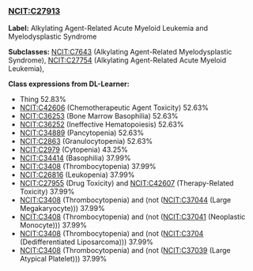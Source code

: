 
### [NCIT:C27913](http://purl.obolibrary.org/obo/NCIT_C27913)
**Label:** Alkylating Agent-Related Acute Myeloid Leukemia and Myelodysplastic Syndrome

**Subclasses:** [NCIT:C7643](http://purl.obolibrary.org/obo/NCIT_C7643) (Alkylating Agent-Related Myelodysplastic Syndrome), [NCIT:C27754](http://purl.obolibrary.org/obo/NCIT_C27754) (Alkylating Agent-Related Acute Myeloid Leukemia), 

**Class expressions from DL-Learner:**

- Thing 52.83%
- [NCIT:C42606](http://purl.obolibrary.org/obo/NCIT_C42606) (Chemotherapeutic Agent Toxicity) 52.63%
- [NCIT:C36253](http://purl.obolibrary.org/obo/NCIT_C36253) (Bone Marrow Basophilia) 52.63%
- [NCIT:C36252](http://purl.obolibrary.org/obo/NCIT_C36252) (Ineffective Hematopoiesis) 52.63%
- [NCIT:C34889](http://purl.obolibrary.org/obo/NCIT_C34889) (Pancytopenia) 52.63%
- [NCIT:C2863](http://purl.obolibrary.org/obo/NCIT_C2863) (Granulocytopenia) 52.63%
- [NCIT:C2979](http://purl.obolibrary.org/obo/NCIT_C2979) (Cytopenia) 43.25%
- [NCIT:C34414](http://purl.obolibrary.org/obo/NCIT_C34414) (Basophilia) 37.99%
- [NCIT:C3408](http://purl.obolibrary.org/obo/NCIT_C3408) (Thrombocytopenia) 37.99%
- [NCIT:C26816](http://purl.obolibrary.org/obo/NCIT_C26816) (Leukopenia) 37.99%
- [NCIT:C27955](http://purl.obolibrary.org/obo/NCIT_C27955) (Drug Toxicity) and [NCIT:C42607](http://purl.obolibrary.org/obo/NCIT_C42607) (Therapy-Related Toxicity) 37.99%
- [NCIT:C3408](http://purl.obolibrary.org/obo/NCIT_C3408) (Thrombocytopenia) and (not ([NCIT:C37044](http://purl.obolibrary.org/obo/NCIT_C37044) (Large Megakaryocyte))) 37.99%
- [NCIT:C3408](http://purl.obolibrary.org/obo/NCIT_C3408) (Thrombocytopenia) and (not ([NCIT:C37041](http://purl.obolibrary.org/obo/NCIT_C37041) (Neoplastic Monocyte))) 37.99%
- [NCIT:C3408](http://purl.obolibrary.org/obo/NCIT_C3408) (Thrombocytopenia) and (not ([NCIT:C3704](http://purl.obolibrary.org/obo/NCIT_C3704) (Dedifferentiated Liposarcoma))) 37.99%
- [NCIT:C3408](http://purl.obolibrary.org/obo/NCIT_C3408) (Thrombocytopenia) and (not ([NCIT:C37039](http://purl.obolibrary.org/obo/NCIT_C37039) (Large Atypical Platelet))) 37.99%


